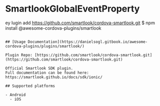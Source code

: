# SmartlookGlobalEventProperty
ey
lugin add https://github.com/smartlook/cordova-smartlook.git
$ npm install @awesome-cordova-plugins/smartlook
```

## [Usage Documentation](https://danielsogl.gitbook.io/awesome-cordova-plugins/plugins/smartlook/)

Plugin Repo: [https://github.com/smartlook/cordova-smartlook.git](https://github.com/smartlook/cordova-smartlook.git)

Official Smartlook SDK plugin.
Full documentation can be found here: https://smartlook.github.io/docs/sdk/ionic/

## Supported platforms

- Android
  - iOS
  


